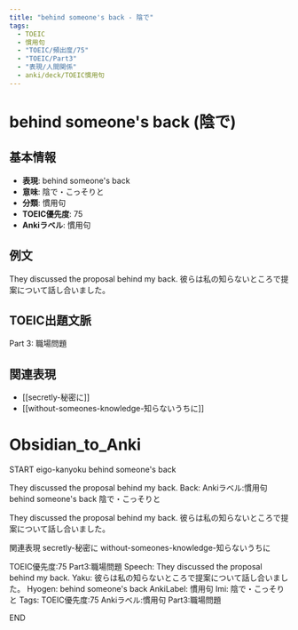 ```yaml
---
title: "behind someone's back - 陰で"
tags:
  - TOEIC
  - 慣用句
  - "TOEIC/頻出度/75"
  - "TOEIC/Part3"
  - "表現/人間関係"
  - anki/deck/TOEIC慣用句
---
```


# behind someone's back (陰で)

## 基本情報
- **表現**: behind someone's back
- **意味**: 陰で・こっそりと
- **分類**: 慣用句
- **TOEIC優先度**: 75
- **Ankiラベル**: 慣用句

## 例文
They discussed the proposal behind my back.
彼らは私の知らないところで提案について話し合いました。

## TOEIC出題文脈
Part 3: 職場問題

## 関連表現
- [[secretly-秘密に]]
- [[without-someones-knowledge-知らないうちに]]

# Obsidian_to_Anki
START
eigo-kanyoku
behind someone's back

They discussed the proposal behind my back.
Back: 
Ankiラベル:慣用句
behind someone's back
陰で・こっそりと

They discussed the proposal behind my back.
彼らは私の知らないところで提案について話し合いました。

関連表現
secretly-秘密に
without-someones-knowledge-知らないうちに

TOEIC優先度:75
Part3:職場問題
Speech: They discussed the proposal behind my back.
Yaku: 彼らは私の知らないところで提案について話し合いました。
Hyogen: behind someone's back
AnkiLabel: 慣用句
Imi: 陰で・こっそりと
Tags: TOEIC優先度:75 Ankiラベル:慣用句 Part3:職場問題
<!--ID: 1751043216896-->
END
